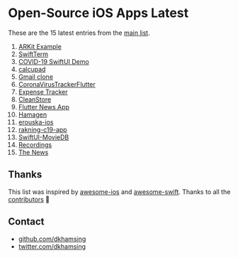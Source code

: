 # Open-Source iOS Apps Latest

These are the 15 latest entries from the [main list](https://github.com/dkhamsing/open-source-ios-apps).


1. [ARKit Example](https://github.com/gao0122/ARKit-Example-by-Apple)
2. [SwiftTerm](https://github.com/migueldeicaza/SwiftTerm)
3. [COVID-19 SwiftUI Demo](https://github.com/Joker462/COVID-19_SwiftUI_Demo)
4. [calcupad](https://github.com/kwonye/calcupad)
5. [Gmail clone](https://github.com/rodydavis/gmail_clone)
6. [CoronaVirusTrackerFlutter](https://github.com/alfianlosari/CoronaVirusTrackerFlutter)
7. [Expense Tracker](https://github.com/alfianlosari/SwiftUICDExpenseTrackerCompleted)
8. [CleanStore](https://github.com/Clean-Swift/CleanStore)
9. [Flutter News App](https://github.com/theindianappguy/FlutterNewsApp)
10. [Hamagen](https://github.com/MohGovIL/hamagen-react-native)
11. [erouska-ios](https://github.com/covid19cz/erouska-ios)
12. [rakning-c19-app](https://github.com/aranja/rakning-c19-app)
13. [SwiftUI-MovieDB](https://github.com/alfianlosari/SwiftUI-MovieDB)
14. [Recordings](https://github.com/objcio/app-architecture)
15. [The News](https://github.com/dkhamsing/TheNews)

## Thanks

This list was inspired by [awesome-ios](https://github.com/vsouza/awesome-ios) and [awesome-swift](https://github.com/matteocrippa/awesome-swift). Thanks to all the [contributors](https://github.com/dkhamsing/open-source-ios-apps/graphs/contributors) 🎉 

## Contact

- [github.com/dkhamsing](https://github.com/dkhamsing)
- [twitter.com/dkhamsing](https://twitter.com/dkhamsing)

